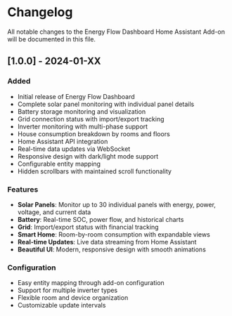 # Changelog

All notable changes to the Energy Flow Dashboard Home Assistant Add-on will be documented in this file.

## [1.0.0] - 2024-01-XX

### Added
- Initial release of Energy Flow Dashboard
- Complete solar panel monitoring with individual panel details
- Battery storage monitoring and visualization
- Grid connection status with import/export tracking
- Inverter monitoring with multi-phase support
- House consumption breakdown by rooms and floors
- Home Assistant API integration
- Real-time data updates via WebSocket
- Responsive design with dark/light mode support
- Configurable entity mapping
- Hidden scrollbars with maintained scroll functionality

### Features
- **Solar Panels**: Monitor up to 30 individual panels with energy, power, voltage, and current data
- **Battery**: Real-time SOC, power flow, and historical charts
- **Grid**: Import/export status with financial tracking
- **Smart Home**: Room-by-room consumption with expandable views
- **Real-time Updates**: Live data streaming from Home Assistant
- **Beautiful UI**: Modern, responsive design with smooth animations

### Configuration
- Easy entity mapping through add-on configuration
- Support for multiple inverter types
- Flexible room and device organization
- Customizable update intervals